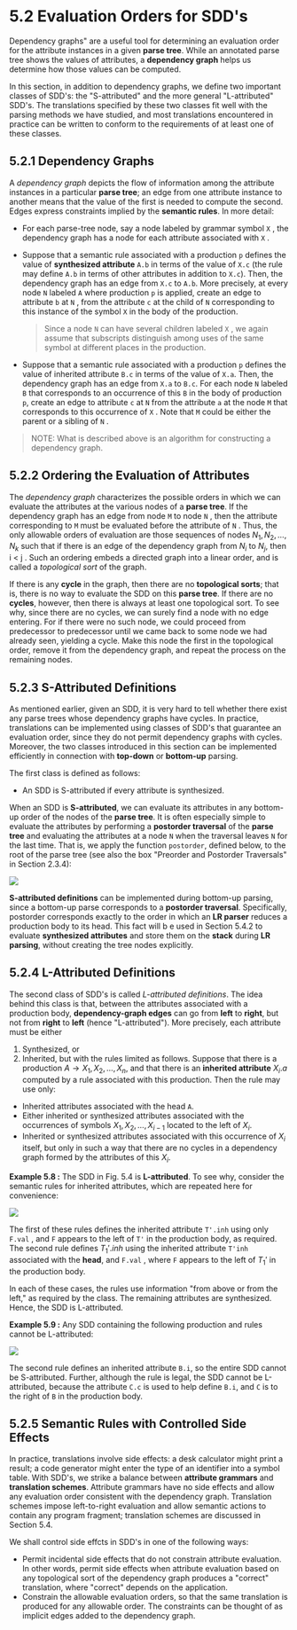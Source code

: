 # 5.2 Evaluation Orders for SDD's

Dependency graphs" are a useful tool for determining an evaluation order for the attribute instances in a given **parse tree**. While an annotated parse tree shows the values of attributes, a **dependency graph** helps us determine how those values can be computed.

In this section, in addition to dependency graphs, we define two important classes of SDD's: the "S-attributed" and the more general "L-attributed" SDD's. The translations specified by these two classes fit well with the parsing methods we have studied, and most translations encountered in practice can be
written to conform to the requirements of at least one of these classes.

## 5.2.1 Dependency Graphs

A *dependency graph* depicts the flow of information among the attribute instances in a particular **parse tree**; an edge from one attribute instance to another means that the value of the first is needed to compute the second. Edges express constraints implied by the **semantic rules**. In more detail:

- For each parse-tree node, say a node labeled by grammar symbol `X` , the dependency graph has a node for each attribute associated with `X` .

- Suppose that a semantic rule associated with a production `p` defines the value of **synthesized attribute** `A.b` in terms of the value of `X.c` (the rule may define `A.b` in terms of other attributes in addition to `X.c`). Then, the dependency graph has an edge from `X.c` to `A.b`. More precisely, at every node `N` labeled `A` where production `p` is applied, create an edge to attribute `b` at `N` , from the attribute `c` at the child of `N` corresponding to this instance of the symbol `X` in the body of the production.

  > Since a node `N` can have several children labeled `X` , we again assume that subscripts distinguish among uses of the same symbol at different places in the production.

- Suppose that a semantic rule associated with a production `p` defines the value of inherited attribute `B.c` in terms of the value of `X.a`. Then, the dependency graph has an edge from `X.a` to `B.c`. For each node `N` labeled `B` that corresponds to an occurrence of this `B` in the body of production `p`, create an edge to attribute `c` at `N` from the attribute `a` at the node `M` that corresponds to this occurrence of `X` . Note that `M` could be either the parent or a sibling of `N` .

> NOTE: What is described above is an algorithm for constructing a dependency graph.



## 5.2.2 Ordering the Evaluation of Attributes

The *dependency graph* characterizes the possible orders in which we can evaluate the attributes at the various nodes of a **parse tree**. If the dependency graph has an edge from node `M` to node `N` , then the attribute corresponding to `M` must be evaluated before the attribute of `N` . Thus, the only allowable orders
of evaluation are those sequences of nodes $N_1, N_2,\dots , N_k$ such that if there is an edge of the dependency graph from $N_i$ to $N_j$, then i < j . Such an ordering embeds a directed graph into a linear order, and is called a *topological sort* of the graph.

If there is any **cycle** in the graph, then there are no **topological sorts**; that is, there is no way to evaluate the SDD on this **parse tree**. If there are no **cycles**, however, then there is always at least one topological sort. To see why, since there are no cycles, we can surely find a node with no edge entering. For if there were no such node, we could proceed from predecessor to predecessor until we came back to some node we had already seen, yielding a cycle. Make this node the first in the topological order, remove it from the dependency graph, and repeat the process on the remaining nodes.

## 5.2.3 S-Attributed Definitions

As mentioned earlier, given an SDD, it is very hard to tell whether there exist any parse trees whose dependency graphs have cycles. In practice, translations can be implemented using classes of SDD's that guarantee an evaluation order, since they do not permit dependency graphs with cycles. Moreover, the two
classes introduced in this section can be implemented efficiently in connection with **top-down** or **bottom-up** parsing.

The first class is defined as follows:

- An SDD is S-attributed if every attribute is synthesized.

When an SDD is **S-attributed**, we can evaluate its attributes in any bottom-up order of the nodes of the **parse tree**. It is often especially simple to evaluate the attributes by performing a **postorder traversal** of the **parse tree** and evaluating the attributes at a node `N` when the traversal leaves `N` for the last time. That is, we apply the function `postorder`, defined below, to the root of the parse tree (see also the box "Preorder and Postorder Traversals" in Section 2.3.4):

![](./S-attribute-postorder.jpg)

**S-attributed definitions** can be implemented during bottom-up parsing, since a bottom-up parse corresponds to a **postorder traversal**. Specifically, postorder corresponds exactly to the order in which an **LR parser** reduces a production body to its head. This fact will b e used in Section 5.4.2 to evaluate **synthesized attributes** and store them on the **stack** during **LR parsing**, without creating the tree nodes explicitly.



## 5.2.4 L-Attributed Definitions

The second class of SDD's is called *L-attributed definitions*. The idea behind this class is that, between the attributes associated with a production body, **dependency-graph edges** can go from **left** to **right**, but not from **right** to **left** (hence "L-attributed"). More precisely, each attribute must be either

1. Synthesized, or
2. Inherited, but with the rules limited as follows. Suppose that there is a production $A \to X_1, X_2, \dots,  X_n$, and that there is an **inherited attribute** $X_i.a$ computed by a rule associated with this production. Then the rule may use only:
- Inherited attributes associated with the head `A`.
- Either inherited or synthesized attributes associated with the occurrences of symbols $X_1, X_2, \dots, X_{i-1}$ located to the left of $X_i$.
- Inherited or synthesized attributes associated with this occurrence of $X_i$ itself, but only in such a way that there are no cycles in a dependency graph formed by the attributes of this $X_i$.

**Example 5.8 :**  The SDD in Fig. 5.4 is **L-attributed**. To see why, consider the semantic rules for inherited attributes, which are repeated here for convenience:

![](./SDD-in-Fig5.4.jpg)

The first of these rules defines the inherited attribute `T'.inh` using only `F.val` , and `F` appears to the left of `T'` in the production body, as required. The second rule defines $T_1'.inh$ using the inherited attribute `T'inh` associated with the **head**, and `F.val` , where `F` appears to the left of $T_1'$ in the production body.

In each of these cases, the rules use information "from above or from the left," as required by the class. The remaining attributes are synthesized. Hence, the SDD is L-attributed. 

**Example 5.9 :** Any SDD containing the following production and rules cannot be L-attributed:

![](./Example5.9.jpg)

The second rule defines an inherited attribute `B.i`, so the entire SDD cannot be S-attributed. Further, although the rule is legal, the SDD cannot be L-attributed, because the attribute `C.c` is used to help define `B.i`, and `C` is to the right of `B` in the production body. 



## 5.2.5 Semantic Rules with Controlled Side Effects

In practice, translations involve side effects: a desk calculator might print a result; a code generator might enter the type of an identifier into a symbol table. With SDD's, we strike a balance between **attribute grammars** and **translation schemes**. Attribute grammars have no side effects and allow any evaluation
order consistent with the dependency graph. Translation schemes impose left-to-right evaluation and allow semantic actions to contain any program fragment; translation schemes are discussed in Section 5.4.

We shall control side effcts in SDD's in one of the following ways:

- Permit incidental side effects that do not constrain attribute evaluation. In other words, permit side effects when attribute evaluation based on any topological sort of the dependency graph produces a "correct" translation, where "correct" depends on the application.
- Constrain the allowable evaluation orders, so that the same translation is produced for any allowable order. The constraints can be thought of as implicit edges added to the dependency graph.